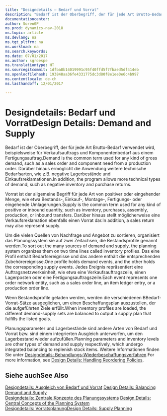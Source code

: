 ```yaml
---
title: "Designdetails – Bedarf und Vorrat"
description: "Bedarf ist der Oberbegriff, der für jede Art Brutto-Bedarf verwendet wird, beispielsweise für Verkaufsauftrags und Komponentenbedarf aus einem Fertigungsauftrag. Darüber hinaus ermöglicht die Anwendung weitere technische Bedarfsarten, wie z.B. negative Lagerbestände und Einkaufsreklamationen."
documentationcenter: 
author: SorenGP
ms.prod: dynamics-nav-2018
ms.topic: article
ms.devlang: na
ms.tgt_pltfrm: na
ms.workload: na
ms.search.keywords: 
ms.date: 07/01/2017
ms.author: sgroespe
ms.translationtype: HT
ms.sourcegitcommit: 1dfba8b14019991c95f40ffd5f7fbaed5df414eb
ms.openlocfilehash: 193848aa36fe4331775dc3d80f8e1ee0e6c4b997
ms.contentlocale: de-ch
ms.lasthandoff: 12/01/2017

---
```

# <a name="design-details-demand-and-supply"></a><span data-ttu-id="ddb11-104">Designdetails: Bedarf und Vorrat</span><span class="sxs-lookup"><span data-stu-id="ddb11-104">Design Details: Demand and Supply</span></span>
<span data-ttu-id="ddb11-105">Bedarf ist der Oberbegriff, der für jede Art Brutto-Bedarf verwendet wird, beispielsweise für Verkaufsauftrags und Komponentenbedarf aus einem Fertigungsauftrag.</span><span class="sxs-lookup"><span data-stu-id="ddb11-105">Demand is the common term used for any kind of gross demand, such as a sales order and component need from a production order.</span></span> <span data-ttu-id="ddb11-106">Darüber hinaus ermöglicht die Anwendung weitere technische Bedarfsarten, wie z.B. negative Lagerbestände und Einkaufsreklamationen.</span><span class="sxs-lookup"><span data-stu-id="ddb11-106">In addition, the program allows more technical types of demand, such as negative inventory and purchase returns.</span></span>  
  
 <span data-ttu-id="ddb11-107">Vorrat ist der allgemeine Begriff für jede Art von positiver oder eingehender Menge, wie etwa Bestands-, Einkauf-, Montage-, Fertigungs- oder eingehende Umlagerungen.</span><span class="sxs-lookup"><span data-stu-id="ddb11-107">Supply is the common term used for any kind of positive or inbound quantity, such as inventory, purchases, assembly, production, or inbound transfers.</span></span> <span data-ttu-id="ddb11-108">Darüber hinaus stellt möglicherweise eine Verkaufsreklamation ebenfalls einen Vorrat dar.</span><span class="sxs-lookup"><span data-stu-id="ddb11-108">In addition, a sales return may also represent supply.</span></span>  
  
 <span data-ttu-id="ddb11-109">Um die vielen Quellen von Nachfrage und Angebot zu sortieren, organisiert das Planungssystem sie auf zwei Zeitachsen, die Bestandsprofile genannt werden.</span><span class="sxs-lookup"><span data-stu-id="ddb11-109">To sort out the many sources of demand and supply, the planning system organizes them on two time lines called inventory profiles.</span></span> <span data-ttu-id="ddb11-110">Das eine Profil enthält Bedarfsereignisse und das andere enthält die entsprechenden Zubehörereignisse.</span><span class="sxs-lookup"><span data-stu-id="ddb11-110">One profile holds demand events, and the other holds the corresponding supply events.</span></span> <span data-ttu-id="ddb11-111">Jedes Ereignis repräsentiert eine Auftragsnetzwerkeinheit, wie etwa eine Verkaufsauftragszeile, einen Lagerposten oder eine Fertigungsauftragszeile.</span><span class="sxs-lookup"><span data-stu-id="ddb11-111">Each event represents one order network entity, such as a sales order line, an item ledger entry, or a production order line.</span></span>  
  
 <span data-ttu-id="ddb11-112">Wenn Bestandsprofile geladen werden, werden die verschiedenen BBedarf-Vorrat-Sätze ausgeglichen, um einen Beschaffungsplan auszustellen, der die aufgeführten Ziele erfüllt.</span><span class="sxs-lookup"><span data-stu-id="ddb11-112">When inventory profiles are loaded, the different demand-supply sets are balanced to output a supply plan that fulfills the listed goals.</span></span>  
  
 <span data-ttu-id="ddb11-113">Planungsparameter und Lagerbestände sind andere Arten von Bedarf und Vorrat bzw. sind einem integrierten Ausgleich unterworfen, um den Lagerbestand wieder aufzufüllen.</span><span class="sxs-lookup"><span data-stu-id="ddb11-113">Planning parameters and inventory levels are other types of demand and supply respectively, which undergo integrated balancing to replenish stock items.</span></span> <span data-ttu-id="ddb11-114">Weitere Informationen finden Sie unter [Designdetails: Behandlungs-Wiederbeschaffungsverfahren](design-details-handling-reordering-policies.md).</span><span class="sxs-lookup"><span data-stu-id="ddb11-114">For more information, see [Design Details: Handling Reordering Policies](design-details-handling-reordering-policies.md).</span></span>  
  
## <a name="see-also"></a><span data-ttu-id="ddb11-115">Siehe auch</span><span class="sxs-lookup"><span data-stu-id="ddb11-115">See Also</span></span>  
 <span data-ttu-id="ddb11-116">[Designdetails: Ausgleich von Bedarf und Vorrat](design-details-balancing-demand-and-supply.md) </span><span class="sxs-lookup"><span data-stu-id="ddb11-116">[Design Details: Balancing Demand and Supply](design-details-balancing-demand-and-supply.md) </span></span>  
 <span data-ttu-id="ddb11-117">[Designdetails: Zentrale Konzepte des Planungssystems](design-details-central-concepts-of-the-planning-system.md) </span><span class="sxs-lookup"><span data-stu-id="ddb11-117">[Design Details: Central Concepts of the Planning System](design-details-central-concepts-of-the-planning-system.md) </span></span>  
 [<span data-ttu-id="ddb11-118">Designdetails: Vorratsplanung</span><span class="sxs-lookup"><span data-stu-id="ddb11-118">Design Details: Supply Planning</span></span>](design-details-supply-planning.md)
